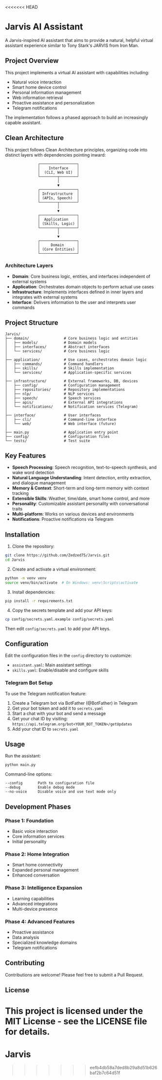 <<<<<<< HEAD
# Jarvis AI Assistant

A Jarvis-inspired AI assistant that aims to provide a natural, helpful virtual assistant experience similar to Tony Stark's JARVIS from Iron Man.

## Project Overview

This project implements a virtual AI assistant with capabilities including:

- Natural voice interaction
- Smart home device control
- Personal information management
- Web information retrieval
- Proactive assistance and personalization
- Telegram notifications

The implementation follows a phased approach to build an increasingly capable assistant.

## Clean Architecture

This project follows Clean Architecture principles, organizing code into distinct layers with dependencies pointing inward:

```
               ┌─────────────────┐
               │    Interface    │
               │  (CLI, Web UI)  │
               └────────┬────────┘
                        │
                        ▼
               ┌─────────────────┐
               │ Infrastructure  │
               │ (APIs, Speech)  │
               └────────┬────────┘
                        │
                        ▼
               ┌─────────────────┐
               │  Application    │
               │ (Skills, Logic) │
               └────────┬────────┘
                        │
                        ▼
               ┌─────────────────┐
               │     Domain      │
               │ (Core Entities) │
               └─────────────────┘
```

### Architecture Layers

- **Domain**: Core business logic, entities, and interfaces independent of external systems
- **Application**: Orchestrates domain objects to perform actual use cases
- **Infrastructure**: Implements interfaces defined in inner layers and integrates with external systems
- **Interface**: Delivers information to the user and interprets user commands

## Project Structure

```
Jarvis/
├── domain/                # Core business logic and entities
│   ├── models/            # Domain models
│   ├── interfaces/        # Abstract interfaces
│   └── services/          # Core business logic
│
├── application/           # Use cases, orchestrates domain logic
│   ├── commands/          # Command handlers
│   ├── skills/            # Skills implementation
│   └── services/          # Application-specific services
│
├── infrastructure/        # External frameworks, DB, devices
│   ├── config/            # Configuration management
│   ├── repositories/      # Repository implementations
│   ├── nlp/               # NLP services 
│   ├── speech/            # Speech services
│   ├── apis/              # External API integrations
│   └── notifications/     # Notification services (Telegram)
│
├── interface/             # User interfaces
│   ├── cli/               # Command-line interface
│   └── web/               # Web interface (future)
│
├── main.py                # Application entry point
├── config/                # Configuration files
└── tests/                 # Test suite
```

## Key Features

- **Speech Processing**: Speech recognition, text-to-speech synthesis, and wake word detection
- **Natural Language Understanding**: Intent detection, entity extraction, and dialogue management
- **Memory & Context**: Short-term and long-term memory with context tracking
- **Extensible Skills**: Weather, time/date, smart home control, and more
- **Personality**: Customizable assistant personality with conversational traits
- **Multi-platform**: Works on various devices and environments
- **Notifications**: Proactive notifications via Telegram

## Installation

1. Clone the repository:
```bash
git clone https://github.com/Zedzed75/Jarvis.git
cd Jarvis
```

2. Create and activate a virtual environment:
```bash
python -m venv venv
source venv/bin/activate  # On Windows: venv\Scripts\activate
```

3. Install dependencies:
```bash
pip install -r requirements.txt
```

4. Copy the secrets template and add your API keys:
```bash
cp config/secrets.yaml.example config/secrets.yaml
```
Then edit `config/secrets.yaml` to add your API keys.

## Configuration

Edit the configuration files in the `config` directory to customize:

- `assistant.yaml`: Main assistant settings
- `skills.yaml`: Enable/disable and configure skills

### Telegram Bot Setup

To use the Telegram notification feature:

1. Create a Telegram bot via BotFather (@BotFather) in Telegram
2. Get your bot token and add it to `secrets.yaml`
3. Start a chat with your bot and send a message
4. Get your chat ID by visiting: `https://api.telegram.org/bot<YOUR_BOT_TOKEN>/getUpdates`
5. Add your chat ID to `secrets.yaml`

## Usage

Run the assistant:

```bash
python main.py
```

Command-line options:
```
--config       Path to configuration file
--debug        Enable debug mode
--no-voice     Disable voice and use text mode only
```

## Development Phases

### Phase 1: Foundation
- Basic voice interaction
- Core information services
- Initial personality

### Phase 2: Home Integration
- Smart home connectivity
- Expanded personal management
- Enhanced conversation

### Phase 3: Intelligence Expansion
- Learning capabilities
- Advanced integrations
- Multi-device presence

### Phase 4: Advanced Features
- Proactive assistance
- Data analysis
- Specialized knowledge domains
- Telegram notifications

## Contributing

Contributions are welcome! Please feel free to submit a Pull Request.

## License

This project is licensed under the MIT License - see the LICENSE file for details.
=======
# Jarvis
>>>>>>> eefb4db58a7ded8b29a8d51b626baf2b7c64d51f
